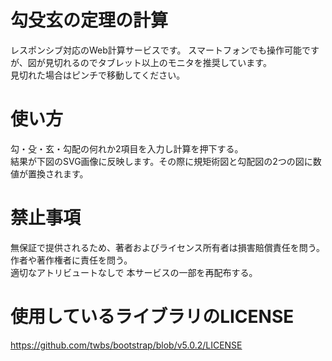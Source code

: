 # 勾殳玄の定理の計算
レスポンシブ対応のWeb計算サービスです。 
スマートフォンでも操作可能ですが、図が見切れるのでタブレット以上のモニタを推奨しています。  
見切れた場合はピンチで移動してください。  

# 使い方
勾・殳・玄・勾配の何れか2項目を入力し計算を押下する。  
結果が下図のSVG画像に反映します。その際に規矩術図と勾配図の2つの図に数値が置換されます。  

# 禁止事項
無保証で提供されるため、著者およびライセンス所有者は損害賠償責任を問う。  
作者や著作権者に責任を問う。  
適切なアトリビュートなしで 本サービスの一部を再配布する。  
# 使用しているライブラリのLICENSE
https://github.com/twbs/bootstrap/blob/v5.0.2/LICENSE